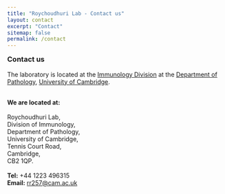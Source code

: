 ```yaml
---
title: "Roychoudhuri Lab - Contact us"
layout: contact
excerpt: "Contact"
sitemap: false
permalink: /contact
---
```

<h3 style="margin-top:0px">Contact us</h3> 

The laboratory is located at the [Immunology Division](https://www.path.cam.ac.uk/directory/immunology-division) at the [Department of Pathology](https://www.path.cam.ac.uk/), [University of Cambridge](https://www.cam.ac.uk).<br><br> 

**We are located at:**<br>
<br>
Roychoudhuri Lab,<br>
Division of Immunology,<br>
Department of Pathology,<br>
University of Cambridge,<br>
Tennis Court Road,<br>
Cambridge,<br>
CB2 1QP.<br>
<br>
**Tel:** +44 1223 496315<br>
**Email:** <a href="mailto:rr257@cam.ac.uk">rr257@cam.ac.uk</a><br>
<br>&nbsp;
<br>&nbsp;